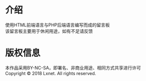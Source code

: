 # 介绍
使用HTML前端语言与PHP后端语言编写而成的留言板
<br>该留言板主要用于休闲用途，如有不足请反馈
# 版权信息
本作品采用BY-NC-SA，即署名、非商业用途、相同方式共享进行许可
<br>Copyright © 2018 Lxnet. All rights reserved.

